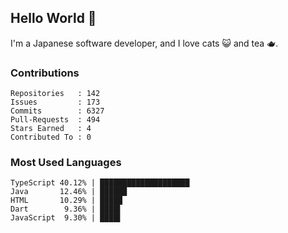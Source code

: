 ## Hello World 👋

I'm a Japanese software developer, and I love cats 😺 and tea 🫖.

### Contributions

    Repositories   : 142
    Issues         : 173
    Commits        : 6327
    Pull-Requests  : 494
    Stars Earned   : 4
    Contributed To : 0

### Most Used Languages

    TypeScript 40.12% | ████████████████████
    Java       12.46% | ██████
    HTML       10.29% | █████
    Dart        9.36% | ████▌
    JavaScript  9.30% | ████▌
